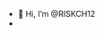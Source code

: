 - 👋 Hi, I’m @RISKCH12
-

<!---
RISKCH12/RISKCH12 is a ✨ special ✨ repository because its `README.md` (this file) appears on your GitHub profile.
You can click the Preview link to take a look at your changes.
--->
